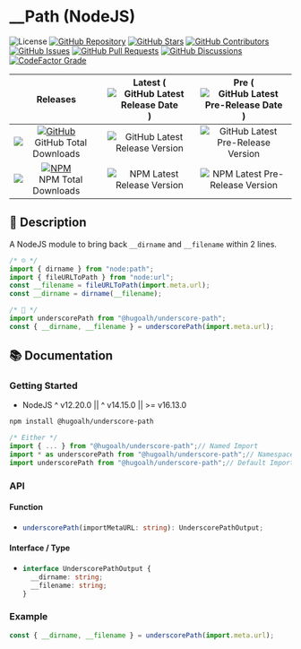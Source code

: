 # __Path (NodeJS)

![License](https://img.shields.io/static/v1?label=License&message=MIT&style=flat-square "License")
[![GitHub Repository](https://img.shields.io/badge/Repository-181717?logo=github&logoColor=ffffff&style=flat-square "GitHub Repository")](https://github.com/hugoalh-studio/underscore-path-nodejs)
[![GitHub Stars](https://img.shields.io/github/stars/hugoalh-studio/underscore-path-nodejs?label=Stars&logo=github&logoColor=ffffff&style=flat-square "GitHub Stars")](https://github.com/hugoalh-studio/underscore-path-nodejs/stargazers)
[![GitHub Contributors](https://img.shields.io/github/contributors/hugoalh-studio/underscore-path-nodejs?label=Contributors&logo=github&logoColor=ffffff&style=flat-square "GitHub Contributors")](https://github.com/hugoalh-studio/underscore-path-nodejs/graphs/contributors)
[![GitHub Issues](https://img.shields.io/github/issues-raw/hugoalh-studio/underscore-path-nodejs?label=Issues&logo=github&logoColor=ffffff&style=flat-square "GitHub Issues")](https://github.com/hugoalh-studio/underscore-path-nodejs/issues)
[![GitHub Pull Requests](https://img.shields.io/github/issues-pr-raw/hugoalh-studio/underscore-path-nodejs?label=Pull%20Requests&logo=github&logoColor=ffffff&style=flat-square "GitHub Pull Requests")](https://github.com/hugoalh-studio/underscore-path-nodejs/pulls)
[![GitHub Discussions](https://img.shields.io/github/discussions/hugoalh-studio/underscore-path-nodejs?label=Discussions&logo=github&logoColor=ffffff&style=flat-square "GitHub Discussions")](https://github.com/hugoalh-studio/underscore-path-nodejs/discussions)
[![CodeFactor Grade](https://img.shields.io/codefactor/grade/github/hugoalh-studio/underscore-path-nodejs?label=Grade&logo=codefactor&logoColor=ffffff&style=flat-square "CodeFactor Grade")](https://www.codefactor.io/repository/github/hugoalh-studio/underscore-path-nodejs)

| **Releases** | **Latest** (![GitHub Latest Release Date](https://img.shields.io/github/release-date/hugoalh-studio/underscore-path-nodejs?label=&style=flat-square "GitHub Latest Release Date")) | **Pre** (![GitHub Latest Pre-Release Date](https://img.shields.io/github/release-date-pre/hugoalh-studio/underscore-path-nodejs?label=&style=flat-square "GitHub Latest Pre-Release Date")) |
|:-:|:-:|:-:|
| [![GitHub](https://img.shields.io/badge/GitHub-181717?logo=github&logoColor=ffffff&style=flat-square "GitHub")](https://github.com/hugoalh-studio/underscore-path-nodejs/releases) ![GitHub Total Downloads](https://img.shields.io/github/downloads/hugoalh-studio/underscore-path-nodejs/total?label=&style=flat-square "GitHub Total Downloads") | ![GitHub Latest Release Version](https://img.shields.io/github/release/hugoalh-studio/underscore-path-nodejs?sort=semver&label=&style=flat-square "GitHub Latest Release Version") | ![GitHub Latest Pre-Release Version](https://img.shields.io/github/release/hugoalh-studio/underscore-path-nodejs?include_prereleases&sort=semver&label=&style=flat-square "GitHub Latest Pre-Release Version") |
| [![NPM](https://img.shields.io/badge/NPM-CB3837?logo=npm&logoColor=ffffff&style=flat-square "NPM")](https://www.npmjs.com/package/@hugoalh/underscore-path) ![NPM Total Downloads](https://img.shields.io/npm/dt/@hugoalh/underscore-path?label=&style=flat-square "NPM Total Downloads") | ![NPM Latest Release Version](https://img.shields.io/npm/v/@hugoalh/underscore-path/latest?label=&style=flat-square "NPM Latest Release Version") | ![NPM Latest Pre-Release Version](https://img.shields.io/npm/v/@hugoalh/underscore-path/pre?label=&style=flat-square "NPM Latest Pre-Release Version") |

## 📝 Description

A NodeJS module to bring back `__dirname` and `__filename` within 2 lines.

```js
/* ☹️ */
import { dirname } from "node:path";
import { fileURLToPath } from "node:url";
const __filename = fileURLToPath(import.meta.url);
const __dirname = dirname(__filename);
```

```js
/* 🙂 */
import underscorePath from "@hugoalh/underscore-path";
const { __dirname, __filename } = underscorePath(import.meta.url);
```

## 📚 Documentation

### Getting Started

- NodeJS ^ v12.20.0 \|\| ^ v14.15.0 \|\| >= v16.13.0

```sh
npm install @hugoalh/underscore-path
```

```js
/* Either */
import { ... } from "@hugoalh/underscore-path";// Named Import
import * as underscorePath from "@hugoalh/underscore-path";// Namespace Import
import underscorePath from "@hugoalh/underscore-path";// Default Import (Function `underscorePath`)
```

### API

#### Function

- ```ts
  underscorePath(importMetaURL: string): UnderscorePathOutput;
  ```

#### Interface / Type

- ```ts
  interface UnderscorePathOutput {
    __dirname: string;
    __filename: string;
  }
  ```

### Example

```js
const { __dirname, __filename } = underscorePath(import.meta.url);
```
